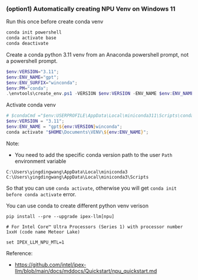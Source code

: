 ### (option1) Automatically creating NPU Venv on Windows 11 

Run this once before create conda venv
```powershell
conda init powershell
conda activate base
conda deactivate 
```

Create a conda python 3.11 venv
from an Anaconda powershell prompt, not a powershell prompt.
```powershell
$env:VERSION="3.11";
$env:ENV_NAME="gpt";
$env:ENV_SURFIX="winconda";
$env:PM="conda";
.\envtools\create_env.ps1 -VERSION $env:VERSION -ENV_NAME $env:ENV_NAME -ENV_SURFIX $env:ENV_SURFIX -PM $env:PM;
```

Activate conda venv
```powershell
# $condaCmd ="$env:USERPROFILE\AppData\Local\miniconda311\Scripts\conda.exe";
$env:VERSION = "3.11";
$env:ENV_NAME = "gpt${env:VERSION}winconda";
conda activate "$HOME\Documents\VENV\${env:ENV_NAME}";
```
Note:
* You need to add the specific conda version path to the user `Path` environment variable
```console
C:\Users\yingdingwang\AppData\Local\miniconda3
C:\Users\yingdingwang\AppData\Local\miniconda3\Scripts
```
So that you can use `conda activate`, otherwise you will get `conda init before conda activate` error.

You can use conda to create different python venv verison


```
pip install --pre --upgrade ipex-llm[npu]

# For Intel Core™ Ultra Processors (Series 1) with processor number 1xxH (code name Meteor Lake)

set IPEX_LLM_NPU_MTL=1
```

Reference:
* https://github.com/intel/ipex-llm/blob/main/docs/mddocs/Quickstart/npu_quickstart.md


